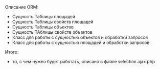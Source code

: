 Описание ORM:
- Сущность Таблицы площадей
- Сущность Таблицы свойств площадей
- Сущность Таблицы объектов
- Сущность ТАблицы свойств объектов
- Класс для работы с сущностью объектов и обработки запросов
- Класс для работы с сущностью площадей и обработки запросов

Итого:
- то, с чем нужно будет работать, описано в файле selection.ajax.php
